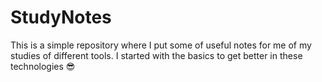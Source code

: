 # StudyNotes
This is a simple repository where I put some of useful notes for me of my studies of different tools. I started with the basics to get better in these technologies 😎
